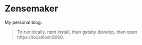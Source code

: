 # Zensemaker

My personal blog. 

> To run locally, npm install, then gatsby develop, then open https://localhost:8000.

